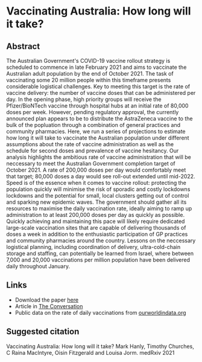 # Vaccinating Australia: How long will it take?

## Abstract
The Australian Government's COVID-19 vaccine rollout strategy is scheduled to commence in late February 2021 and aims to vaccinate the Australian adult population by the end of October 2021. The task of vaccinating some 20 million people within this timeframe presents considerable logistical challenges. Key to meeting this target is the rate of vaccine delivery: the number of vaccine doses that can be administered per day. In the opening phase, high priority groups will receive the Pfizer/BioNTech vaccine through hospital hubs at an initial rate of 80,000 doses per week. However, pending regulatory approval, the currently announced plan appears to be to distribute the AstraZeneca vaccine to the bulk of the popluation through a combination of general practices and community pharmacies. Here, we run a series of projections to estimate how long it will take to vaccinate the Australian population under different assumptions about the rate of vaccine administration as well as the schedule for second doses and prevalence of vaccine hesitancy. Our analysis highlights the ambitious rate of vaccine administration that will be neccessary to meet the Australian Government completion target of October 2021. A rate of 200,000 doses per day would comfortably meet that target; 80,000 doses a day would see roll-out extended until mid-2022. Speed is of the essence when it comes to vaccine rollout: protecting the population quickly will minimise the risk of sporadic and costly lockdowns lockdowns and the potential for small, local clusters getting out of control and sparking new epidemic waves. The government should gather all its resources to maximise the daily vaccination rate, ideally aiming to ramp up administration to at least 200,000 doses per day as quickly as possible. Quickly achieving and maintaining this pace will likely require dedicated large-scale vaccination sites that are capable of delivering thousands of doses a week in addition to the enthusiastic participation of GP practices and community pharmacies around the country. Lessons on the neccessary logistical planning, including coordination of delivery, ultra-cold-chain storage and staffing, can potentially be learned from Israel, where between 7,000 and 20,000 vaccinations per million population have been delivered daily throughout January. 

## Links
* Download the paper [here](https://github.com/CBDRH/vaccinatingAustralia/raw/main/researchNote/researchNote.pdf) 
* Article in [The Conversation](https://theconversation.com/drafts/154476) 
* Public data on the rate of daily vaccinations from [ourworldindata.org](https://github.com/owid/covid-19-data/tree/master/public/data/vaccinations)

## Suggested citation
Vaccinating Australia: How long will it take? Mark Hanly, Timothy Churches, C Raina MacIntyre, Oisin Fitzgerald and Louisa Jorm. medRxiv 2021
